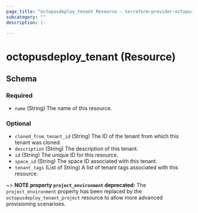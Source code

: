 ```yaml
---
page_title: "octopusdeploy_tenant Resource - terraform-provider-octopusdeploy"
subcategory: ""
description: |-
  
---
```


# octopusdeploy_tenant (Resource)



<!-- schema generated by tfplugindocs -->
## Schema

### Required

- `name` (String) The name of this resource.

### Optional

- `cloned_from_tenant_id` (String) The ID of the tenant from which this tenant was cloned.
- `description` (String) The description of this tenant.
- `id` (String) The unique ID for this resource.
- `space_id` (String) The space ID associated with this tenant.
- `tenant_tags` (List of String) A list of tenant tags associated with this resource.

~> **NOTE property `project_environment` deprecated:** The `project_environment` property has been replaced by the `octopusdeploy_tenant_project` resource to allow more advanced provisioning scenarioes. 